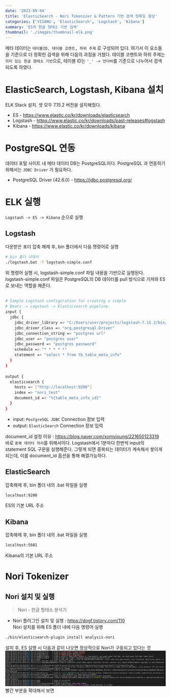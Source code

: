 ```yaml
---
date: '2023-09-04'
title: 'ElasticSearch - Nori Tokenizer & Pattern 기반 검색 정확도 향상'
categories: ['VISANG', 'ElasticSearch', 'Logstash', 'Kibana']
summary: 'ES의 한글 형태소 기반 검색'
thumbnail: './images/thumbnail-elk.png'
---
```


메타 데이터는 `테이블ID, 테이블 코멘트, 하위 주제` 로 구성되어 있다. 여기서 이 요소들을 기준으로 더 정확한 검색을 위해 다음의 과정을 거쳤다. 테이블 코멘트와 하위 주제는 `의미 있는 한글 형태소 기반`으로, 테이블 ID는 `'_' -> 언더바`를 기준으로 나누어서 검색되도록 하였다.

# ElasticSearch, Logstash, Kibana 설치

ELK Stack 설치. 셋 모두 7.15.2 버전을 설치해줬다.

- ES - https://www.elastic.co/kr/downloads/elasticsearch
- Logstash - https://www.elastic.co/kr/downloads/past-releases#logstash
- Kibana - https://www.elastic.co/kr/downloads/kibana

# PostgreSQL 연동

데이터 포털 사이트 내 메타 데이터 DB는 PostgreSQL이다. PostgreSQL 과 연동하기 위해서는 `JDBC Driver` 가 필요하다.

- PostgreSQL Driver (42.6.0) - https://jdbc.postgresql.org/

# ELK 실행

`Logstash -> ES -> Kibana` 순으로 실행

## Logstash

다운받은 포더 압축 해제 후, bin 폴더에서 다음 명령어로 실행

```bash
# bin 폴더 내에서
./logstash.bat -f logstash-simple.conf
```

위 명령어 실행 시, logstash-simple.conf 파일 내용을 기반으로 실행된다.  
logstash-simple.conf 파일은 PostgreSQL의 DB 데이터를 pull 방식으로 가져와 ES로 보내는 역할을 해준다.

```bash

# Sample Logstash configuration for creating a simple
# Beats -> Logstash -> Elasticsearch pipeline.
input {
  jdbc {
    jdbc_driver_library => "C:/Users/user/projects/logstash-7.15.2/bin/postgresql-42.6.0.jar"
    jdbc_driver_class => "org.postgresql.Driver"
    jdbc_connection_string => "postgres url"
    jdbc_user => "postgres user"
    jdbc_password => "postgres password"
    schedule => "* * * * *"
    statement => "select * from tb_table_meta_info"
  }
}

output {
  elasticsearch {
    hosts => ["http://localhost:9200"]
    index => "nori_test"
    document_id => "%{table_meta_info_id}"
  }
}
```

- input: `PostgreSQL JDBC` Connection 정보 입력
- output: `ElasticSearch` Connection 정보 입력

document_id 설정 이유 : https://blog.naver.com/xomyjoung/221650123319  
바로 `중복 데이터 처리`를 위해서이다. Logstash에서 1분마다 한번씩 input의 statement SQL 구문을 실행해준다. 그렇게 되면 중복되는 데이터가 계속해서 쌓이게 되는데, 이를 document_id 옵션을 통해 해결가능하다.

## ElasticSearch

압축해제 후, bin 폴더 내의 .bat 파일을 실행

```bash
localhost:9200
```

ES의 기본 URL 주소

## Kibana

압축해제 후, bin 폴더 내의 .bat 파일을 실행

```bash
localhost:5601
```

Kibana의 기본 URL 주소

# Nori Tokenizer

## Nori 설치 및 실행

> Nori - 한글 형태소 분석기

- Nori 플러그인 설치 및 실행 : https://dogf.tistory.com/110  
  Nori 설치를 위해 ES 폴더 내에 다음 명령어 실행

```bash
./bin/elasticsearch-plugin install analysis-nori
```

설치 후, ES 실행 시 다음과 같이 나오면 정상적으로 Nori가 구동되고 있다는 것  
![Alt text](image-20.png)  
빨간 부분을 확대해서 보면
